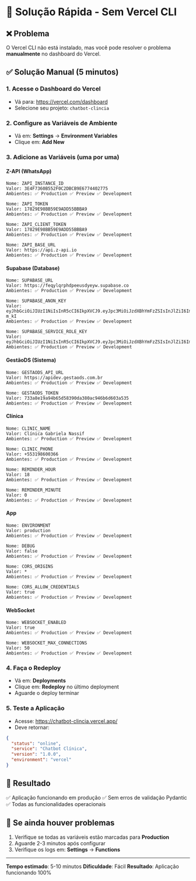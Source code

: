 # 🚀 Solução Rápida - Sem Vercel CLI

## ❌ Problema
O Vercel CLI não está instalado, mas você pode resolver o problema **manualmente** no dashboard do Vercel.

## ✅ Solução Manual (5 minutos)

### 1. Acesse o Dashboard do Vercel
- Vá para: https://vercel.com/dashboard
- Selecione seu projeto: `chatbot-clincia`

### 2. Configure as Variáveis de Ambiente
- Vá em: **Settings** → **Environment Variables**
- Clique em: **Add New**

### 3. Adicione as Variáveis (uma por uma)

#### Z-API (WhatsApp)
```
Nome: ZAPI_INSTANCE_ID
Valor: 3E4F7360B552F0C2DBCB9E6774402775
Ambientes: ✅ Production ✅ Preview ✅ Development

Nome: ZAPI_TOKEN
Valor: 17829E98BB59E9ADD55BBBA9
Ambientes: ✅ Production ✅ Preview ✅ Development

Nome: ZAPI_CLIENT_TOKEN
Valor: 17829E98BB59E9ADD55BBBA9
Ambientes: ✅ Production ✅ Preview ✅ Development

Nome: ZAPI_BASE_URL
Valor: https://api.z-api.io
Ambientes: ✅ Production ✅ Preview ✅ Development
```

#### Supabase (Database)
```
Nome: SUPABASE_URL
Valor: https://feqylqrphdpeeusdyeyw.supabase.co
Ambientes: ✅ Production ✅ Preview ✅ Development

Nome: SUPABASE_ANON_KEY
Valor: eyJhbGciOiJIUzI1NiIsInR5cCI6IkpXVCJ9.eyJpc3MiOiJzdXBhYmFzZSIsInJlZiI6ImZlcXlscXJwaGRwZWV1c2R5ZXl3Iiwicm9sZSI6ImFub24iLCJpYXQiOjE3NTM4NzQwOTksImV4cCI6MjA2OTQ1MDA5OX0.cavDpXtpWn28D_FN6prGFjXATj8DdaUPdG7Rrd-m_kI
Ambientes: ✅ Production ✅ Preview ✅ Development

Nome: SUPABASE_SERVICE_ROLE_KEY
Valor: eyJhbGciOiJIUzI1NiIsInR5cCI6IkpXVCJ9.eyJpc3MiOiJzdXBhYmFzZSIsInJlZiI6ImZlcXlscXJwaGRwZWV1c2R5ZXl3Iiwicm9sZSI6InNlcnZpY2Vfcm9sZSIsImlhdCI6MTc1Mzg3NDA5OSwiZXhwIjoyMDY5NDUwMDk5fQ.gEF_cKRzAtDklZuTueVX_1XzaFrGONzECBS4tt13uIc
Ambientes: ✅ Production ✅ Preview ✅ Development
```

#### GestãoDS (Sistema)
```
Nome: GESTAODS_API_URL
Valor: https://apidev.gestaods.com.br
Ambientes: ✅ Production ✅ Preview ✅ Development

Nome: GESTAODS_TOKEN
Valor: 733a8e19a94b65d58390da380ac946b6d603a535
Ambientes: ✅ Production ✅ Preview ✅ Development
```

#### Clínica
```
Nome: CLINIC_NAME
Valor: Clínica Gabriela Nassif
Ambientes: ✅ Production ✅ Preview ✅ Development

Nome: CLINIC_PHONE
Valor: +553198600366
Ambientes: ✅ Production ✅ Preview ✅ Development

Nome: REMINDER_HOUR
Valor: 18
Ambientes: ✅ Production ✅ Preview ✅ Development

Nome: REMINDER_MINUTE
Valor: 0
Ambientes: ✅ Production ✅ Preview ✅ Development
```

#### App
```
Nome: ENVIRONMENT
Valor: production
Ambientes: ✅ Production ✅ Preview ✅ Development

Nome: DEBUG
Valor: false
Ambientes: ✅ Production ✅ Preview ✅ Development

Nome: CORS_ORIGINS
Valor: *
Ambientes: ✅ Production ✅ Preview ✅ Development

Nome: CORS_ALLOW_CREDENTIALS
Valor: true
Ambientes: ✅ Production ✅ Preview ✅ Development
```

#### WebSocket
```
Nome: WEBSOCKET_ENABLED
Valor: true
Ambientes: ✅ Production ✅ Preview ✅ Development

Nome: WEBSOCKET_MAX_CONNECTIONS
Valor: 50
Ambientes: ✅ Production ✅ Preview ✅ Development
```

### 4. Faça o Redeploy
- Vá em: **Deployments**
- Clique em: **Redeploy** no último deployment
- Aguarde o deploy terminar

### 5. Teste a Aplicação
- Acesse: https://chatbot-clincia.vercel.app/
- Deve retornar:
```json
{
  "status": "online",
  "service": "Chatbot Clínica",
  "version": "1.0.0",
  "environment": "vercel"
}
```

## 🎯 Resultado
✅ Aplicação funcionando em produção
✅ Sem erros de validação Pydantic
✅ Todas as funcionalidades operacionais

## 🚨 Se ainda houver problemas
1. Verifique se todas as variáveis estão marcadas para **Production**
2. Aguarde 2-3 minutos após configurar
3. Verifique os logs em: **Settings** → **Functions**

---
**Tempo estimado**: 5-10 minutos
**Dificuldade**: Fácil
**Resultado**: Aplicação funcionando 100% 